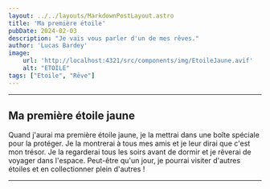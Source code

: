 ```yaml
---
layout: ../../layouts/MarkdownPostLayout.astro
title: 'Ma première étoile'
pubDate: 2024-02-03
description: "Je vais vous parler d'un de mes rêves."
author: 'Lucas Bardey'
image:
    url: 'http://localhost:4321/src/components/img/EtoileJaune.avif'
    alt: "ETOILE"
tags: ["Etoile", "Rêve"]
---
```

---
## Ma première étoile jaune

Quand j'aurai ma première étoile jaune, je la mettrai dans une boîte spéciale pour la protéger. Je la montrerai à tous mes amis et je leur dirai que c'est mon trésor. Je la regarderai tous les soirs avant de dormir et je rêverai de voyager dans l'espace. Peut-être qu'un jour, je pourrai visiter d'autres étoiles et en collectionner plein d'autres !

---